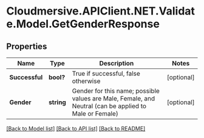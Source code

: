 # Cloudmersive.APIClient.NET.Validate.Model.GetGenderResponse
## Properties

Name | Type | Description | Notes
------------ | ------------- | ------------- | -------------
**Successful** | **bool?** | True if successful, false otherwise | [optional] 
**Gender** | **string** | Gender for this name; possible values are Male, Female, and Neutral (can be applied to Male or Female) | [optional] 

[[Back to Model list]](../README.md#documentation-for-models) [[Back to API list]](../README.md#documentation-for-api-endpoints) [[Back to README]](../README.md)

